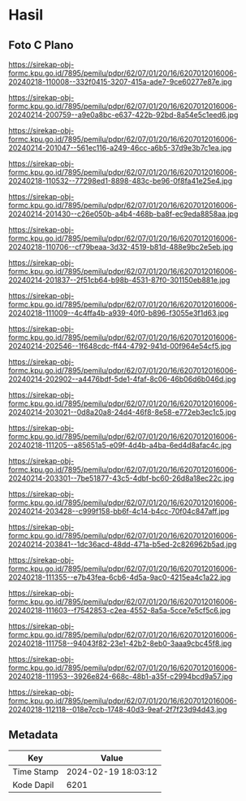 # Hasil

## Foto C Plano

https://sirekap-obj-formc.kpu.go.id/7895/pemilu/pdpr/62/07/01/20/16/6207012016006-20240218-110008--332f0415-3207-415a-ade7-9ce60277e87e.jpg

https://sirekap-obj-formc.kpu.go.id/7895/pemilu/pdpr/62/07/01/20/16/6207012016006-20240214-200759--a9e0a8bc-e637-422b-92bd-8a54e5c1eed6.jpg

https://sirekap-obj-formc.kpu.go.id/7895/pemilu/pdpr/62/07/01/20/16/6207012016006-20240214-201047--561ec116-a249-46cc-a6b5-37d9e3b7c1ea.jpg

https://sirekap-obj-formc.kpu.go.id/7895/pemilu/pdpr/62/07/01/20/16/6207012016006-20240218-110532--77298ed1-8898-483c-be96-0f8fa41e25e4.jpg

https://sirekap-obj-formc.kpu.go.id/7895/pemilu/pdpr/62/07/01/20/16/6207012016006-20240214-201430--c26e050b-a4b4-468b-ba8f-ec9eda8858aa.jpg

https://sirekap-obj-formc.kpu.go.id/7895/pemilu/pdpr/62/07/01/20/16/6207012016006-20240218-110706--cf79beaa-3d32-4519-b81d-488e9bc2e5eb.jpg

https://sirekap-obj-formc.kpu.go.id/7895/pemilu/pdpr/62/07/01/20/16/6207012016006-20240214-201837--2f51cb64-b98b-4531-87f0-301150eb881e.jpg

https://sirekap-obj-formc.kpu.go.id/7895/pemilu/pdpr/62/07/01/20/16/6207012016006-20240218-111009--4c4ffa4b-a939-40f0-b896-f3055e3f1d63.jpg

https://sirekap-obj-formc.kpu.go.id/7895/pemilu/pdpr/62/07/01/20/16/6207012016006-20240214-202546--1f648cdc-ff44-4792-941d-00f964e54cf5.jpg

https://sirekap-obj-formc.kpu.go.id/7895/pemilu/pdpr/62/07/01/20/16/6207012016006-20240214-202902--a4476bdf-5de1-4faf-8c06-46b06d6b046d.jpg

https://sirekap-obj-formc.kpu.go.id/7895/pemilu/pdpr/62/07/01/20/16/6207012016006-20240214-203021--0d8a20a8-24d4-46f8-8e58-e772eb3ec1c5.jpg

https://sirekap-obj-formc.kpu.go.id/7895/pemilu/pdpr/62/07/01/20/16/6207012016006-20240218-111205--a85651a5-e09f-4d4b-a4ba-6ed4d8afac4c.jpg

https://sirekap-obj-formc.kpu.go.id/7895/pemilu/pdpr/62/07/01/20/16/6207012016006-20240214-203301--7be51877-43c5-4dbf-bc60-26d8a18ec22c.jpg

https://sirekap-obj-formc.kpu.go.id/7895/pemilu/pdpr/62/07/01/20/16/6207012016006-20240214-203428--c999f158-bb6f-4c14-b4cc-70f04c847aff.jpg

https://sirekap-obj-formc.kpu.go.id/7895/pemilu/pdpr/62/07/01/20/16/6207012016006-20240214-203841--1dc36acd-48dd-471a-b5ed-2c826962b5ad.jpg

https://sirekap-obj-formc.kpu.go.id/7895/pemilu/pdpr/62/07/01/20/16/6207012016006-20240218-111355--e7b43fea-6cb6-4d5a-9ac0-4215ea4c1a22.jpg

https://sirekap-obj-formc.kpu.go.id/7895/pemilu/pdpr/62/07/01/20/16/6207012016006-20240218-111603--f7542853-c2ea-4552-8a5a-5cce7e5cf5c6.jpg

https://sirekap-obj-formc.kpu.go.id/7895/pemilu/pdpr/62/07/01/20/16/6207012016006-20240218-111758--94043f82-23e1-42b2-8eb0-3aaa9cbc45f8.jpg

https://sirekap-obj-formc.kpu.go.id/7895/pemilu/pdpr/62/07/01/20/16/6207012016006-20240218-111953--3926e824-668c-48b1-a35f-c2994bcd9a57.jpg

https://sirekap-obj-formc.kpu.go.id/7895/pemilu/pdpr/62/07/01/20/16/6207012016006-20240218-112118--018e7ccb-1748-40d3-9eaf-2f7f23d94d43.jpg


## Metadata

| Key        | Value               |
| ---------- | ------------------- |
| Time Stamp | 2024-02-19 18:03:12 |
| Kode Dapil | 6201                |



